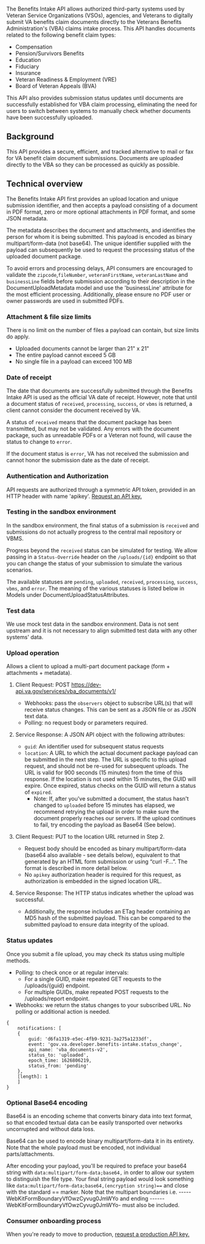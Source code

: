 The Benefits Intake API allows authorized third-party systems used by Veteran Service Organizations (VSOs), agencies, and Veterans to digitally submit VA benefits claim documents directly to the Veterans Benefits Administration's (VBA) claims intake process. This API handles documents related to the following benefit claim types:

* Compensation
* Pension/Survivors Benefits
* Education
* Fiduciary
* Insurance
* Veteran Readiness & Employment (VRE)
* Board of Veteran Appeals (BVA)

This API also provides submission status updates until documents are successfully established for VBA claim processing, eliminating the need for users to switch between systems to manually check whether documents have been successfully uploaded.

## Background
This API provides a secure, efficient, and tracked alternative to mail or fax for VA benefit claim document submissions. Documents are uploaded directly to the VBA so they can be processed as quickly as possible.

## Technical overview
The Benefits Intake API first provides an upload location and unique submission identifier, and then accepts a payload consisting of a document in PDF format, zero or more optional attachments in PDF format, and some JSON metadata.

The metadata describes the document and attachments, and identifies the person for whom it is being submitted. This payload is encoded as binary multipart/form-data (not base64). The unique identifier supplied with the payload can subsequently be used to request the processing status of the uploaded document package.

To avoid errors and processing delays, API consumers are encouraged to validate the `zipcode`,`fileNumber`, `veteranFirstName`, `veteranLastName` and `businessLine` fields before submission according to their description in the DocumentUploadMetadata model and use the 'businessLine' attribute for the most efficient processing. Additionally, please ensure no PDF user or owner passwords are used in submitted PDFs.

### Attachment & file size limits
There is no limit on the number of files a payload can contain, but size limits do apply.

* Uploaded documents cannot be larger than 21" x 21"
* The entire payload cannot exceed 5 GB
* No single file in a payload can exceed 100 MB

### Date of receipt
The date that documents are successfully submitted through the Benefits Intake API is used as the official VA date of receipt. However, note that until a document status of `received`, `processing`, `success`, or `vbms` is returned, a client cannot consider the document received by VA.

A status of `received` means that the document package has been transmitted, but may not be validated. Any errors with the document package, such as unreadable PDFs or a Veteran not found, will cause the status to change to `error`.

If the document status is `error`, VA has not received the submission and cannot honor the submission date as the date of receipt.

### Authentication and Authorization
API requests are authorized through a symmetric API token, provided in an HTTP header with name 'apikey'. [Request an API key.](https://developer.va.gov/apply)

### Testing in the sandbox environment
In the sandbox environment, the final status of a submission is `received` and submissions do not actually progress to the central mail repository or VBMS.

Progress beyond the `received` status can be simulated for testing. We allow passing in a `Status-Override` header on the `/uploads/{id}` endpoint so that you can change the status of your submission to simulate the various scenarios.

The available statuses are `pending`, `uploaded`, `received`, `processing`, `success`, `vbms`, and `error`. The meaning of the various statuses is listed below in Models under DocumentUploadStatusAttributes.

### Test data
We use mock test data in the sandbox environment. Data is not sent upstream and it is not necessary to align submitted test data with any other systems' data.

### Upload operation
Allows a client to upload a multi-part document package (form + attachments + metadata).

1. Client Request: POST https://dev-api.va.gov/services/vba_documents/v1/
    * Webhooks: pass the `observers` object to subscribe URL(s) that will receive status changes. This can be sent as a JSON file or as JSON text data.
    * Polling: no request body or parameters required.

2. Service Response: A JSON API object with the following attributes:
    * `guid`: An identifier used for subsequent status requests
    * `location`: A URL to which the actual document package payload can be submitted in the next step. The URL is specific to this upload request, and should not be re-used for subsequent uploads. The URL is valid for 900 seconds (15 minutes) from the time of this response. If the location is not used within 15 minutes, the GUID will expire. Once expired, status checks on the GUID will return a status of `expired`.
        * Note: If, after you've submitted a document, the status hasn't changed to `uploaded` before 15 minutes has elapsed, we recommend retrying the upload in order to make sure the document properly reaches our servers. If the upload continues to fail, try encoding the payload as Base64 (See below).

3. Client Request: PUT to the location URL returned in Step 2.
    * Request body should be encoded as binary multipart/form-data (base64 also available - see details below), equivalent to that generated by an HTML form submission or using “curl -F…”. The format is described in more detail below.
    * No `apikey` authorization header is required for this request, as authorization is embedded in the signed location URL.

4. Service Response: The HTTP status indicates whether the upload was successful.
    * Additionally, the response includes an ETag header containing an MD5 hash of the submitted payload. This can be compared to the submitted payload to ensure data integrity of the upload.

### Status updates
Once you submit a file upload, you may check its status using multiple methods.


* Polling: to check once or at regular intervals:
    * For a single GUID, make repeated GET requests to the /uploads/{guid} endpoint.
    * For multiple GUIDs, make repeated POST requests to the /uploads/report endpoint.
* Webhooks: we return the status changes to your subscribed URL. No polling or additional action is needed.

```
{
    notifications: [
    {
        guid: 'd6fa1319-e5ec-4fb9-9231-3a275a1233df',
        event: 'gov.va.developer.benefits-intake.status_change',
        api_name: 'vba_documents-v2',
        status_to: 'uploaded',
        epoch_time: 1626806219,
        status_from: 'pending'
    },
    [length]: 1
    ]
}
```

### Optional Base64 encoding

Base64 is an encoding scheme that converts binary data into text format, so that encoded textual data can be easily transported over networks uncorrupted and without data loss.

Base64 can be used to encode binary multipart/form-data it in its entirety.  Note that the whole payload must be encoded, not individual parts/attachments.

After encoding your payload, you'll be required to preface your base64 string with `data:multipart/form-data;base64,` in order to allow our system to distinguish the file type. Your final string payload would look something like `data:multipart/form-data;base64,(encryption string)==` and close with the standard == marker.  Note that the multipart boundaries i.e. -----WebKitFormBoundaryVfOwzCyvug0JmWYo and ending ------WebKitFormBoundaryVfOwzCyvug0JmWYo- must also be included.

### Consumer onboarding process
When you're ready to move to production, [request a production API key.](https://developer.va.gov/go-live)
